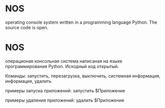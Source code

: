 # NOS
operating console system written in a programming language Python. The source code is open.

# NOS 
операционая консольная система написаная на языке программирования Python. Исходный код открытый.


Команды: запустить, перезагрузка, выключить, системная информация, информация, удалить 

примеры запуска приложений:
запустить $Приложение

примеры удаления приложений:
удалить $Приложение
